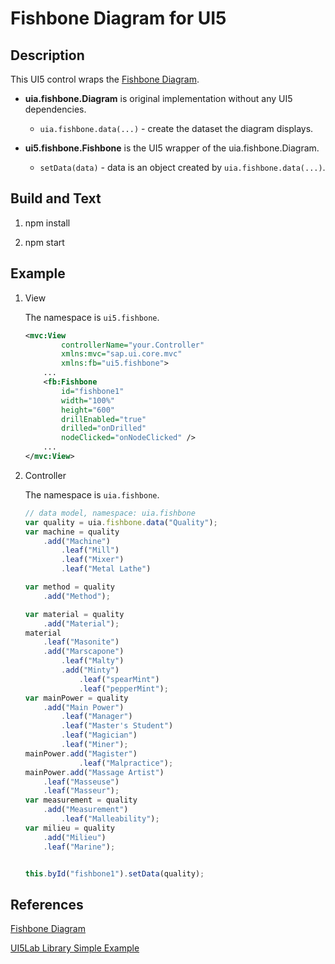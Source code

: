 Fishbone Diagram for UI5
===

## Description
This UI5 control wraps the [Fishbone Diagram](https://github.com/uia4w/uia-fishbone).

* __uia.fishbone.Diagram__ is original implementation without any UI5 dependencies.
  * `uia.fishbone.data(...)` - create the dataset the diagram displays.

* __ui5.fishbone.Fishbone__ is the UI5 wrapper of the uia.fishbone.Diagram.
  * `setData(data)` - data is an object created by `uia.fishbone.data(...)`.

## Build and Text

1. npm install

2. npm start
   



## Example
1. View

    The namespace is `ui5.fishbone`.


    ``` xml
    <mvc:View
            controllerName="your.Controller"
            xmlns:mvc="sap.ui.core.mvc"
            xmlns:fb="ui5.fishbone">
        ...
        <fb:Fishbone 
            id="fishbone1" 
            width="100%" 
            height="600"
            drillEnabled="true"
            drilled="onDrilled"
            nodeClicked="onNodeClicked" />
        ...
    </mvc:View>
    ```

2. Controller

    The namespace is `uia.fishbone`.

    ``` javascript
    // data model, namespace: uia.fishbone
    var quality = uia.fishbone.data("Quality");
    var machine = quality
        .add("Machine")
            .leaf("Mill")
            .leaf("Mixer")
            .leaf("Metal Lathe")

    var method = quality
        .add("Method");

    var material = quality
        .add("Material");
    material
        .leaf("Masonite")
        .add("Marscapone")
            .leaf("Malty")
            .add("Minty")
                .leaf("spearMint")
                .leaf("pepperMint");
    var mainPower = quality
        .add("Main Power")
            .leaf("Manager")
            .leaf("Master's Student")
            .leaf("Magician")
            .leaf("Miner");
    mainPower.add("Magister")
                .leaf("Malpractice");
    mainPower.add("Massage Artist")
        .leaf("Masseuse")
        .leaf("Masseur");
    var measurement = quality
        .add("Measurement")
            .leaf("Malleability");
    var milieu = quality
        .add("Milieu")
        .leaf("Marine");


    this.byId("fishbone1").setData(quality);
    ```



## References

[Fishbone Diagram](https://github.com/uia4w/uia-fishbone)

[UI5Lab Library Simple Example](https://github.com/UI5Lab/UI5Lab-library-simple)